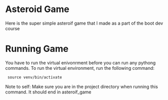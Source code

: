 # Asteroid Game
Here is the super simple asteroif game that I made as a part of the boot dev course

# Running Game
You have to run the virtual enivonrment before you can run any pythong commands.
To run the virtual environment, run the following command:
```
 source venv/bin/activate
 ```
 Note to self: Make sure you are in the project directory when running this command. It should end in asteroif_game

